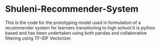 # Shuleni-Recommender-System
This is the code for the prototyping model used in formulation of a recommender system for learners transitioning to high school.It is python based and has been undertaken using both pandas and collaborative filtering using TF-IDF Vectorizer.
